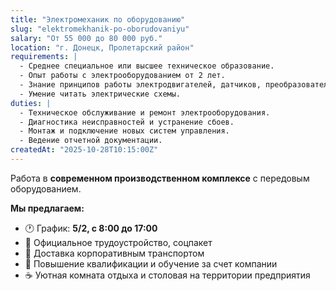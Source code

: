```yaml
---
title: "Электромеханик по оборудованию"
slug: "elektromekhanik-po-oborudovaniyu"
salary: "От 55 000 до 80 000 руб."
location: "г. Донецк, Пролетарский район"
requirements: |
  - Среднее специальное или высшее техническое образование.
  - Опыт работы с электрооборудованием от 2 лет.
  - Знание принципов работы электродвигателей, датчиков, преобразователей частоты.
  - Умение читать электрические схемы.
duties: |
  - Техническое обслуживание и ремонт электрооборудования.
  - Диагностика неисправностей и устранение сбоев.
  - Монтаж и подключение новых систем управления.
  - Ведение отчетной документации.
createdAt: "2025-10-28T10:15:00Z"
---
```


Работа в **современном производственном комплексе** с передовым оборудованием.

**Мы предлагаем:**
- 🕐 График: **5/2, с 8:00 до 17:00**  
- 💼 Официальное трудоустройство, соцпакет  
- 🚐 Доставка корпоративным транспортом  
- 👷 Повышение квалификации и обучение за счет компании  
- ☕ Уютная комната отдыха и столовая на территории предприятия
